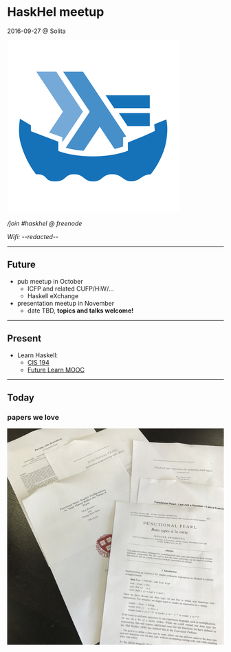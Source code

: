 # HaskHel meetup

2016-09-27 @ Solita

![inline](haskhel-logo.png)

*/join #haskhel @ freenode*

*Wifi: --redacted--*

---

## Future

- pub meetup in October
    - ICFP and related CUFP/HiW/...
    - Haskell eXchange
- presentation meetup in November
    - date TBD, **topics and talks welcome!**

---

## Present

- Learn Haskell:
    - [CIS 194](http://www.seas.upenn.edu/~cis194/fall16/)
    - [Future Learn MOOC](https://www.futurelearn.com/courses/functional-programming-haskell)

---

## Today

### papers we love

![inline](papersweloveshot.png)

